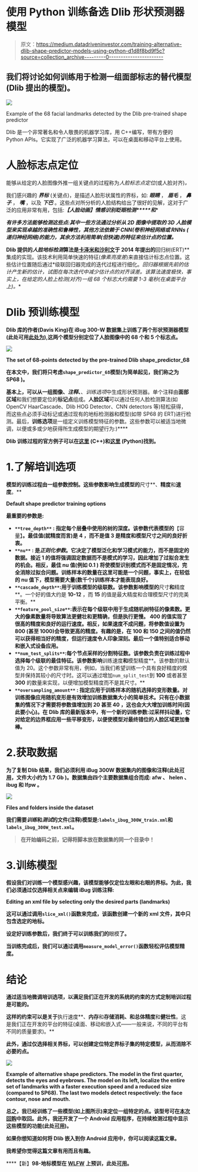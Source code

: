 # 使用 Python 训练备选 Dlib 形状预测器模型

> 原文：<https://medium.datadriveninvestor.com/training-alternative-dlib-shape-predictor-models-using-python-d1d8f8bd9f5c?source=collection_archive---------0----------------------->

## 我们将讨论如何训练用于检测一组面部标志的替代模型(Dlib 提出的模型)。

![](img/78e691ab0150c50049d682c7d61194fd.png)

Example of the 68 facial landmarks detected by the Dlib pre-trained shape predictor

Dlib 是一个非常著名和令人敬畏的机器学习库，用 C++编写，带有方便的 Python APIs。它实现了广泛的机器学习算法，可以在桌面和移动平台上使用。

# 人脸标志点定位

能够从给定的人脸图像外推一组关键点的过程称为*人脸标志点定位*(或人脸对齐)*。*

我们感兴趣的 ***界标*** (关键点)，是描述人脸形状属性的界标，如: ***眼睛*** ， ***眉毛*** ， ***鼻子*** ， ***嘴*** ，以及 ***下巴*** 。这些点对所分析的人脸结构给出了很好的见解，这对于广泛的应用非常有用，包括:****【人脸动画】******情感识别*******眨眼检测*****和****

***有许多方法能够检测这些点:其中一些方法通过分析从 2D 图像中提取的 3D 人脸模型来实现卓越的准确性和鲁棒性，其他方法依赖于 CNN(*卷积神经网络*或 RNNs ( *递归神经网络*)的能力，其余方法利用简单(但快速)的特征来估计点的位置。***

**Dlib 提供的*人脸地标检测*算法是[卡泽米和沙利文](https://www.cv-foundation.org/openaccess/content_cvpr_2014/html/Kazemi_One_Millisecond_Face_2014_CVPR_paper.html)于 2014 年提出的**回归树(ERT)** 集成的实现。该技术利用简单快速的特征(*像素亮度差*)来直接估计标志点位置。这些估计位置随后通过*级联回归器完成的迭代过程进行细化。*回归器根据先前的估计产生新的估计，试图在每次迭代中减少估计点的对齐误差。该算法速度极快，事实上，在给定的人脸上检测(对齐)一组 68 个标志大约需要 1-3 毫秒(在桌面平台上)。**

# **Dlib 预训练模型**

**Dlib 库的作者(Davis King)在 iBug 300-W 数据集上训练了两个形状预测器模型(此处可用[此处为](https://github.com/davisking/dlib-models)),这两个模型分别定位了人脸图像中的 68 个和 5 个标志点。**

**![](img/45751a4db0983683fe0afd4af24beefc.png)**

**The set of 68-points detected by the pre-trained Dlib shape_predictor_68**

**在本文中，我们将只考虑`shape_predictor_68`模型(为简单起见，我们称之为 **SP68** )。**

**基本上，可以从一组图像、*注释*、**、*训练选项*中生成形状预测器。单个注释由**面部区域**和我们想要定位的**标记点**组成。**人脸区域**可以通过任何人脸检测算法(如 OpenCV HaarCascade、Dlib HOG Detector、CNN detectors 等)轻松获得，而这些点必须手动标记或通过现有的地标检测器和模型(如带 SP68 的 ERT)进行检测。最后，**训练选项**是一组定义训练模型特征的参数。这些参数可以被适当地微调，以便或多或少地获得所生成模型的期望行为:)****

**Dlib 训练过程的官方例子可以在[这里](http://dlib.net/train_shape_predictor_ex.cpp.html) (C++)和[这里](http://dlib.net/train_shape_predictor.py.html) (Python)找到。**

# **1.了解培训选项**

**模型的训练过程由一组参数控制。这些参数影响生成模型的**尺寸**、**精度**和**速度**。**

**Default shape predictor training options**

**最重要的参数是:**

*   **`**tree_depth**` : 指定每个层叠中使用的树的深度。该参数代表模型的**【容量】**。最佳值(就精度而言)是 **4** ，而不是值 **3** 是精度和模型尺寸之间的良好折衷。**
*   **`**nu**` : 是*正则化参数*。**它决定了模型泛化和学习模式的能力，而不是固定的数据。**接近 1 的值将强调固定数据而不是模式的学习，因此增加了**过拟合**发生的机会。相反，最佳 nu 值(例如 **0.1** ) 将使模型识别模式而不是固定情况，完全消除过拟合问题。训练样本的数量在这里可能是一个问题，事实上，在较低的 nu 值下，模型需要大量(数千个)训练样本才能表现良好。**
*   **`**cascade_depth**`:用于训练模型的级联数。该参数影响模型的**尺寸**和**精度**。一个好的值大约是 **10-12** ，而 **15** 的值是最大精度和合理模型尺寸的完美平衡。**
*   **`**feature_pool_size**`:表示在每个级联中用于生成随机树特征的像素数。更大的像素数量将导致算法更健壮和更精确，但是执行更慢。 **400** 的值实现了很高的精度和良好的运行速度。相反，如果速度不成问题，将参数值设置为 **800** (甚至 1000)会导致更高的精度。有趣的是，在 **100** 和 **150** 之间的值仍然可以获得相当好的精度，但运行速度令人印象深刻。最后一个值特别适合移动和嵌入式设备应用。**
*   **`**num_test_splits**`:每个节点采样的分割特征数。该参数负责在训练过程中选择每个级联的最佳特征。该参数影响**训练速度**和**模型精度**。该参数的默认值为 20。这个参数非常有用，例如，当我们希望训练一个具有良好精度的模型并保持其较小的尺寸时。这可以通过增加`num_split_test`到 **100** 或者甚至 **300** 的数量来实现，以便增加模型精度而不是其尺寸。**
*   **`**oversampling_amount**` : 指定应用于训练样本的随机选择的变形数量。对训练图像应用随机变形是有效增加训练数据集大小的简单技术。只有在小数据集的情况下才需要将参数值增加到 **20** 甚至 **40** ，这也会大大增加训练时间(因此要小心)。在 Dlib 库的最新版本中，有一个新的训练参数:**过采样抖动量**，它对给定的边界框应用一些平移变形，以便使模型对最终错位的人脸区域更加鲁棒。**

# **2.获取数据**

**为了复制 Dlib 结果，我们必须利用 **iBug 300W 数据集**内的图像和注释(此处[可用](http://dlib.net/files/data/ibug_300W_large_face_landmark_dataset.tar.gz)，文件大小约为 **1.7 Gb** )。数据集由四个主要数据集组合而成: **afw** 、 **helen** 、 **ibug** 和 **lfpw** 。**

**![](img/a570c6032054656494d00fb358e5c490.png)**

**Files and folders inside the dataset**

**我们需要*训练*和*测试*的文件(注释)模型是:`labels_ibug_300W_train.xml`和`labels_ibug_300W_test.xml`。**

> **在开始编码之前，记得将脚本放在数据集的同一个目录中！**

# **3.训练模型**

**假设我们对训练一个模型感兴趣，该模型能够仅定位左眼和右眼的界标。为此，我们必须通过仅选择相关点来编辑 iBug 训练注释:**

**Editing an xml file by selecting only the desired parts (landmarks)**

**这可以通过调用`slice_xml()`函数来完成，该函数创建一个新的 xml 文件，其中只包含选定的地标。**

**设定好训练参数后，我们终于可以训练我们的**眼模**了。**

**当训练完成后，我们可以通过调用`measure_model_error()`函数轻松评估模型精度。**

# **结论**

**通过适当地微调培训选项，以满足我们正在开发的系统的约束的方式定制培训过程是可能的。**

**这样的约束可以是关于**执行速度**、**内存**和**存储消耗、**和**总体精度**和**健壮性**。这是我们正在开发的平台的特征(桌面、移动和嵌入式——一般来说，不同的平台有不同的质量要求)。**

**此外，通过仅选择相关界标，可以创建定位特定界标子集的特定模型，从而消除不必要的点。**

**![](img/da3b3d91ede7d029a6f1cba6a9f25a18.png)**

**Example of alternative shape predictors. The model in the first quarter, detects the eyes and eyebrows. The model on its left, localize the entire set of landmarks with a faster execution speed and a reduced size (compared to SP68). The last two models detect respectively: the face contour, nose and mouth.**

**总之，我已经训练了一些模型(如上图所示)来定位一组特定的点。该型号可在[本次回购](https://github.com/Luca96/dlib-minified-models/tree/master/face_landmarks)中取回。此外，我还开发了一个 Android 应用程序，在持续检测过程中显示这些模型的功能(此处[可用](https://github.com/Luca96/android-face-landmarks))。**

**如果你想知道如何将 Dlib 嵌入到你 Android 应用中，你可以阅读这篇文章。**

**我希望你觉得这篇文章有用而且有趣。**

****【新】**98-地标模型在 [WLFW](https://wywu.github.io/projects/LAB/WFLW.html) 上预训，此处[可用](https://github.com/Luca96/dlib-minified-models/tree/master/face_landmarks/wflw)。**